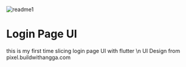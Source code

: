 ![readme1](https://user-images.githubusercontent.com/36351012/141676113-0c56e3dd-d161-45cd-9ee7-95f65ae65cb7.png)
# Login Page UI

this is my first time slicing login page UI with flutter \n
UI Design from pixel.buildwithangga.com
